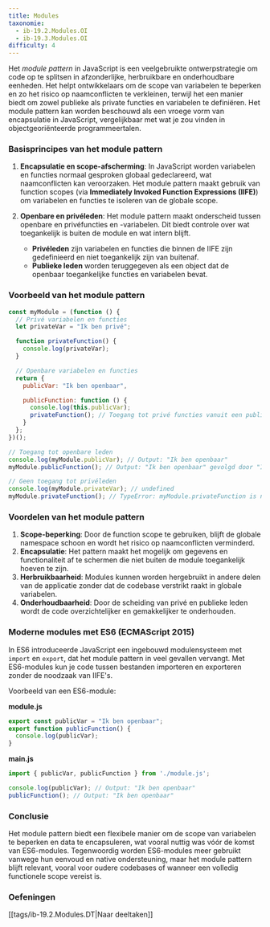 ```yaml
---
title: Modules
taxonomie:
  - ib-19.2.Modules.OI
  - ib-19.3.Modules.OI
difficulty: 4
---
```

Het *module pattern* in JavaScript is een veelgebruikte ontwerpstrategie om code op te splitsen in afzonderlijke, herbruikbare en onderhoudbare eenheden. Het helpt ontwikkelaars om de scope van variabelen te beperken en zo het risico op naamconflicten te verkleinen, terwijl het een manier biedt om zowel publieke als private functies en variabelen te definiëren. Het module pattern kan worden beschouwd als een vroege vorm van encapsulatie in JavaScript, vergelijkbaar met wat je zou vinden in objectgeoriënteerde programmeertalen.

### Basisprincipes van het module pattern

1. **Encapsulatie en scope-afscherming**: In JavaScript worden variabelen en functies normaal gesproken globaal gedeclareerd, wat naamconflicten kan veroorzaken. Het module pattern maakt gebruik van function scopes (via **Immediately Invoked Function Expressions (IIFE)**) om variabelen en functies te isoleren van de globale scope.

2. **Openbare en privéleden**: Het module pattern maakt onderscheid tussen openbare en privéfuncties en -variabelen. Dit biedt controle over wat toegankelijk is buiten de module en wat intern blijft.

   - **Privéleden** zijn variabelen en functies die binnen de IIFE zijn gedefinieerd en niet toegankelijk zijn van buitenaf.
   - **Publieke leden** worden teruggegeven als een object dat de openbaar toegankelijke functies en variabelen bevat.

### Voorbeeld van het module pattern

```javascript
const myModule = (function () {
  // Privé variabelen en functies
  let privateVar = "Ik ben privé";

  function privateFunction() {
    console.log(privateVar);
  }

  // Openbare variabelen en functies
  return {
    publicVar: "Ik ben openbaar",

    publicFunction: function () {
      console.log(this.publicVar);
      privateFunction(); // Toegang tot privé functies vanuit een publieke functie
    }
  };
})();

// Toegang tot openbare leden
console.log(myModule.publicVar); // Output: "Ik ben openbaar"
myModule.publicFunction(); // Output: "Ik ben openbaar" gevolgd door "Ik ben privé"

// Geen toegang tot privéleden
console.log(myModule.privateVar); // undefined
myModule.privateFunction(); // TypeError: myModule.privateFunction is not a function
```

### Voordelen van het module pattern

1. **Scope-beperking**: Door de function scope te gebruiken, blijft de globale namespace schoon en wordt het risico op naamconflicten verminderd.
2. **Encapsulatie**: Het pattern maakt het mogelijk om gegevens en functionaliteit af te schermen die niet buiten de module toegankelijk hoeven te zijn.
3. **Herbruikbaarheid**: Modules kunnen worden hergebruikt in andere delen van de applicatie zonder dat de codebase verstrikt raakt in globale variabelen.
4. **Onderhoudbaarheid**: Door de scheiding van privé en publieke leden wordt de code overzichtelijker en gemakkelijker te onderhouden.

### Moderne modules met ES6 (ECMAScript 2015)

In ES6 introduceerde JavaScript een ingebouwd modulensysteem met `import` en `export`, dat het module pattern in veel gevallen vervangt. Met ES6-modules kun je code tussen bestanden importeren en exporteren zonder de noodzaak van IIFE's.

Voorbeeld van een ES6-module:

**module.js**
```javascript
export const publicVar = "Ik ben openbaar";
export function publicFunction() {
  console.log(publicVar);
}
```

**main.js**
```javascript
import { publicVar, publicFunction } from './module.js';

console.log(publicVar); // Output: "Ik ben openbaar"
publicFunction(); // Output: "Ik ben openbaar"
```

### Conclusie

Het module pattern biedt een flexibele manier om de scope van variabelen te beperken en data te encapsuleren, wat vooral nuttig was vóór de komst van ES6-modules. Tegenwoordig worden ES6-modules meer gebruikt vanwege hun eenvoud en native ondersteuning, maar het module pattern blijft relevant, vooral voor oudere codebases of wanneer een volledig functionele scope vereist is.

### Oefeningen

[[tags/ib-19.2.Modules.DT|Naar deeltaken]]

